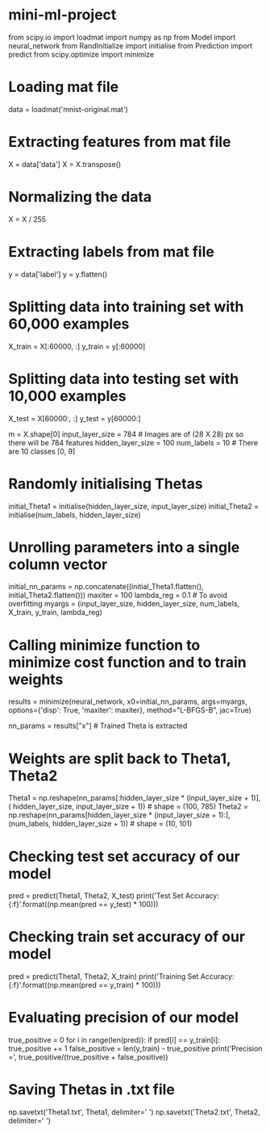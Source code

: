 # mini-ml-project
from scipy.io import loadmat 
import numpy as np 
from Model import neural_network 
from RandInitialize import initialise 
from Prediction import predict 
from scipy.optimize import minimize 
  
  
# Loading mat file 
data = loadmat('mnist-original.mat') 
  
# Extracting features from mat file 
X = data['data'] 
X = X.transpose() 
  
# Normalizing the data 
X = X / 255
  
# Extracting labels from mat file 
y = data['label'] 
y = y.flatten() 
  
# Splitting data into training set with 60,000 examples 
X_train = X[:60000, :] 
y_train = y[:60000] 
  
# Splitting data into testing set with 10,000 examples 
X_test = X[60000:, :] 
y_test = y[60000:] 
  
m = X.shape[0] 
input_layer_size = 784  # Images are of (28 X 28) px so there will be 784 features 
hidden_layer_size = 100
num_labels = 10  # There are 10 classes [0, 9] 
  
# Randomly initialising Thetas 
initial_Theta1 = initialise(hidden_layer_size, input_layer_size) 
initial_Theta2 = initialise(num_labels, hidden_layer_size) 
  
# Unrolling parameters into a single column vector 
initial_nn_params = np.concatenate((initial_Theta1.flatten(), initial_Theta2.flatten())) 
maxiter = 100
lambda_reg = 0.1  # To avoid overfitting 
myargs = (input_layer_size, hidden_layer_size, num_labels, X_train, y_train, lambda_reg) 
  
# Calling minimize function to minimize cost function and to train weights 
results = minimize(neural_network, x0=initial_nn_params, args=myargs,  
          options={'disp': True, 'maxiter': maxiter}, method="L-BFGS-B", jac=True) 
  
nn_params = results["x"]  # Trained Theta is extracted 
  
# Weights are split back to Theta1, Theta2 
Theta1 = np.reshape(nn_params[:hidden_layer_size * (input_layer_size + 1)], ( 
                              hidden_layer_size, input_layer_size + 1))  # shape = (100, 785) 
Theta2 = np.reshape(nn_params[hidden_layer_size * (input_layer_size + 1):],  
                      (num_labels, hidden_layer_size + 1))  # shape = (10, 101) 
  
# Checking test set accuracy of our model 
pred = predict(Theta1, Theta2, X_test) 
print('Test Set Accuracy: {:f}'.format((np.mean(pred == y_test) * 100))) 
  
# Checking train set accuracy of our model 
pred = predict(Theta1, Theta2, X_train) 
print('Training Set Accuracy: {:f}'.format((np.mean(pred == y_train) * 100))) 
  
# Evaluating precision of our model 
true_positive = 0
for i in range(len(pred)): 
    if pred[i] == y_train[i]: 
        true_positive += 1
false_positive = len(y_train) - true_positive 
print('Precision =', true_positive/(true_positive + false_positive)) 
  
# Saving Thetas in .txt file 
np.savetxt('Theta1.txt', Theta1, delimiter=' ') 
np.savetxt('Theta2.txt', Theta2, delimiter=' ') 

